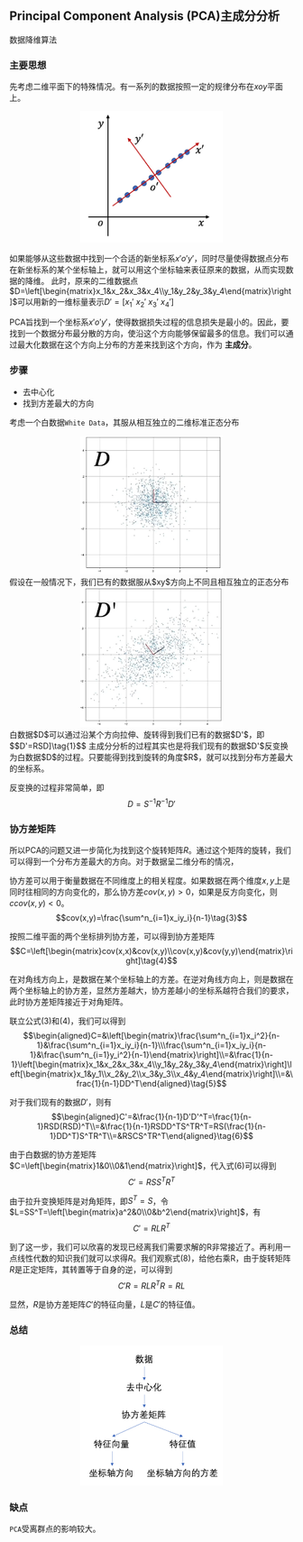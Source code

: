 ## Principal Component Analysis (PCA)主成分分析
数据降维算法

### 主要思想
先考虑二维平面下的特殊情况。有一系列的数据按照一定的规律分布在$xoy$平面上。
<div align="center">
<img src=../resources/004.png width=50% />
</div>

如果能够从这些数据中找到一个合适的新坐标系$x'o'y'$，同时尽量使得数据点分布在新坐标系的某个坐标轴上，就可以用这个坐标轴来表征原来的数据，从而实现数据的降维。
此时，原来的二维数据点$D=\left[\begin{matrix}x_1&x_2&x_3&x_4\\y_1&y_2&y_3&y_4\end{matrix}\right]$可以用新的一维标量表示$D'=[x_1'\ x_2'\ x_3'\ x_4']$

PCA旨找到一个坐标系$x'o'y'$，使得数据损失过程的信息损失是最小的。因此，要找到一个数据分布最分散的方向，使沿这个方向能够保留最多的信息。我们可以通过最大化数据在这个方向上分布的方差来找到这个方向，作为 __主成分__。

### 步骤
- 去中心化
- 找到方差最大的方向

考虑一个白数据`White Data`，其服从相互独立的二维标准正态分布
<div align="center">
<img src=../resources/005.png width=50% />
</div>
假设在一般情况下，我们已有的数据服从$xy$方向上不同且相互独立的正态分布
<div align="center">
<img src=../resources/006.png width=50% />
</div>
白数据$D$可以通过沿某个方向拉伸、旋转得到我们已有的数据$D'$，即
$$D'=RSD]\tag{1}$$
主成分分析的过程其实也是将我们现有的数据$D'$反变换为白数据$D$的过程。只要能得到找到旋转的角度$R$，就可以找到分布方差最大的坐标系。

反变换的过程非常简单，即
$$D=S^{-1}R^{-1}D'\tag{2}$$

### 协方差矩阵
所以PCA的问题又进一步简化为找到这个旋转矩阵$R$。通过这个矩阵的旋转，我们可以得到一个分布方差最大的方向。对于数据呈二维分布的情况，

协方差可以用于衡量数据在不同维度上的相关程度。如果数据在两个维度$x,y$上是同时往相同的方向变化的，那么协方差$cov(x,y)>0$，如果是反方向变化，则$ccov(x,y)<0$。
$$cov(x,y)=\frac{\sum^n_{i=1}x_iy_i}{n-1}\tag{3}$$

按照二维平面的两个坐标排列协方差，可以得到协方差矩阵
$$C=\left[\begin{matrix}cov(x,x)&cov(x,y)\\cov(x,y)&cov(y,y)\end{matrix}\right]\tag{4}$$

在对角线方向上，是数据在某个坐标轴上的方差。在逆对角线方向上，则是数据在两个坐标轴上的协方差，显然方差越大，协方差越小的坐标系越符合我们的要求，此时协方差矩阵接近于对角矩阵。

联立公式(3)和(4)，我们可以得到
$$\begin{aligned}C=&\left[\begin{matrix}\frac{\sum^n_{i=1}x_i^2}{n-1}&\frac{\sum^n_{i=1}x_iy_i}{n-1}\\\frac{\sum^n_{i=1}x_iy_i}{n-1}&\frac{\sum^n_{i=1}y_i^2}{n-1}\end{matrix}\right]\\=&\frac{1}{n-1}\left[\begin{matrix}x_1&x_2&x_3&x_4\\y_1&y_2&y_3&y_4\end{matrix}\right]\left[\begin{matrix}x_1&y_1\\x_2&y_2\\x_3&y_3\\x_4&y_4\end{matrix}\right]\\=&\frac{1}{n-1}DD^T\end{aligned}\tag{5}$$

对于我们现有的数据$D'$，则有
$$\begin{aligned}C'=&\frac{1}{n-1}D'D'^T=\frac{1}{n-1}RSD(RSD)^T\\=&\frac{1}{n-1}RSDD^TS^TR^T=RS(\frac{1}{n-1}DD^T)S^TR^T\\=&RSCS^TR^T\end{aligned}\tag{6}$$

由于白数据的协方差矩阵$C=\left[\begin{matrix}1&0\\0&1\end{matrix}\right]$，代入式(6)可以得到
$$C'=RSS^TR^T\tag{7}$$

由于拉升变换矩阵是对角矩阵，即$S^T=S$，令$L=SS^T=\left[\begin{matrix}a^2&0\\0&b^2\end{matrix}\right]$，有
$$C'=RLR^T\tag{8}$$

到了这一步，我们可以欣喜的发现已经离我们需要求解的R非常接近了。再利用一点线性代数的知识我们就可以求得$R$。我们观察式(8)，给他右乘R，由于旋转矩阵$R$是正定矩阵，其转置等于自身的逆，可以得到
$$C'R=RLR^TR=RL\tag{9}$$

显然，$R$是协方差矩阵$C'$的特征向量，$L$是$C'$的特征值。

### 总结
<div align="center">
<img src=../resources/007.png width=50% />
</div>

### 缺点
`PCA`受离群点的影响较大。